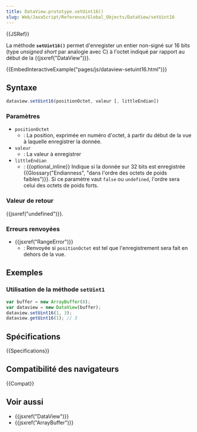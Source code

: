 ```yaml
---
title: DataView.prototype.setUint16()
slug: Web/JavaScript/Reference/Global_Objects/DataView/setUint16
---
```


{{JSRef}}

La méthode **`setUint16()`** permet d'enregister un entier non-signé sur 16 bits (type _unsigned short_ par analogie avec C) à l'octet indiqué par rapport au début de la {{jsxref("DataView")}}.

{{EmbedInteractiveExample("pages/js/dataview-setuint16.html")}}

## Syntaxe

```js
dataview.setUint16(positionOctet, valeur [, littleEndian])
```

### Paramètres

- `positionOctet`
  - : La position, exprimée en numéro d'octet, à partir du début de la vue à laquelle enregistrer la donnée.
- `valeur`
  - : La valeur à enregistrer
- `littleEndian`
  - : {{optional_inline}} Indique si la donnée sur 32 bits est enregistrée {{Glossary("Endianness", "dans l'ordre des octets de poids faibles")}}. Si ce paramètre vaut `false` ou `undefined`, l'ordre sera celui des octets de poids forts.

### Valeur de retour

{{jsxref("undefined")}}.

### Erreurs renvoyées

- {{jsxref("RangeError")}}
  - : Renvoyée si `positionOctet` est tel que l'enregistrement sera fait en dehors de la vue.

## Exemples

### Utilisation de la méthode `setUint1`

```js
var buffer = new ArrayBuffer(8);
var dataview = new DataView(buffer);
dataview.setUint16(1, 3);
dataview.getUint16(1); // 3
```

## Spécifications

{{Specifications}}

## Compatibilité des navigateurs

{{Compat}}

## Voir aussi

- {{jsxref("DataView")}}
- {{jsxref("ArrayBuffer")}}
